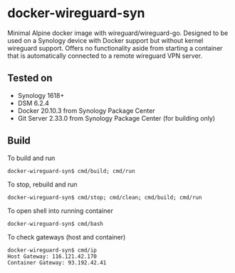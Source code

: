 # docker-wireguard-syn
Minimal Alpine docker image with wireguard/wireguard-go.  Designed to be used on a Synology device with Docker support but without kernel wireguard support.  Offers no functionality aside from starting a container that is automatically connected to a remote wireguard VPN server.

## Tested on
- Synology 1618+ 
- DSM 6.2.4
- Docker 20.10.3 from Synology Package Center
- Git Server 2.33.0 from Synology Package Center (for building only)

## Build

To build and run
```
docker-wireguard-syn$ cmd/build; cmd/run
```
To stop, rebuild and run
```
docker-wireguard-syn$ cmd/stop; cmd/clean; cmd/build; cmd/run
```
To open shell into running container
```
docker-wireguard-syn$ cmd/bash
```
To check gateways (host and container)
```
docker-wireguard-syn$ cmd/ip
Host Gateway: 116.121.42.170
Container Gateway: 93.192.42.41
```
